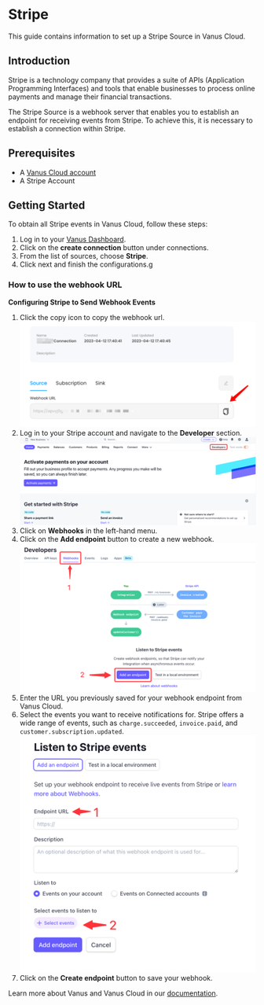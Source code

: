 # Stripe

This guide contains information to set up a Stripe Source in Vanus Cloud.

## Introduction

Stripe is a technology company that provides a suite of APIs (Application Programming Interfaces) and tools that enable businesses to process online payments and manage their financial transactions.

The Stripe Source is a webhook server that enables you to establish an endpoint for receiving events from Stripe. To achieve this, it is necessary to establish a connection within Stripe.

## Prerequisites

- A [Vanus Cloud account](https://cloud.vanus.ai)
- A Stripe Account

## Getting Started

To obtain all Stripe events in Vanus Cloud, follow these steps:

1. Log in to your [Vanus Dashboard](https://cloud.vanus.ai/dashboard).
2. Click on the **create connection** button under connections.
3. From the list of sources, choose **Stripe**.
4. Click next and finish the configurations.g

### How to use the webhook URL
**Configuring Stripe to Send Webhook Events**

1. Click the copy icon to copy the webhook url.
   ![](images/getlink.png)
2. Log in to your Stripe account and navigate to the **Developer** section.
   ![img.png](images/img.png)
3. Click on **Webhooks** in the left-hand menu.
4. Click on the **Add endpoint** button to create a new webhook.
   ![img_2.png](images/img_2.png)
5. Enter the URL you previously saved for your webhook endpoint from Vanus Cloud.
6. Select the events you want to receive notifications for. Stripe offers a wide range of events, such as `charge.succeeded`, `invoice.paid`, and `customer.subscription.updated`.
   ![img_3.png](images/img_3.png)
7. Click on the **Create endpoint** button to save your webhook.

Learn more about Vanus and Vanus Cloud in our [documentation](https://docs.vanus.ai).
